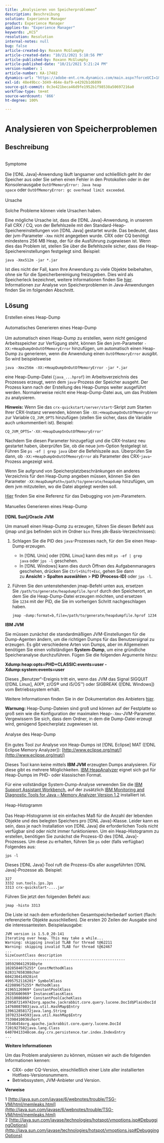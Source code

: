 ```yaml
---
title: „Analysieren von Speicherproblemen“
description: Beschreibung
solution: Experience Manager
product: Experience Manager
applies-to: "Experience Manager"
keywords: „KCS“
resolution: Resolution
internal-notes: null
bug: false
article-created-by: Roxann McGlumphy
article-created-date: "10/21/2021 5:18:56 PM"
article-published-by: Roxann McGlumphy
article-published-date: "10/21/2021 5:21:24 PM"
version-number: 1
article-number: KA-17482
dynamics-url: "https://adobe-ent.crm.dynamics.com/main.aspx?forceUCI=1&pagetype=entityrecord&etn=knowledgearticle&id=ef6bccf5-9232-ec11-b6e5-000d3a5ba97a"
exl-id: 48e49bcc-3d49-464e-8af9-e4292b1d6899
source-git-commit: 0c3e421beca46d9fe1952b1f98538a50697216a0
workflow-type: tm+mt
source-wordcount: '866'
ht-degree: 100%

---
```


# Analysieren von Speicherproblemen

## Beschreibung

<br>Symptome<br><br>
Die [!DNL Java]-Anwendung läuft langsamer und schließlich geht ihr der Speicher aus oder Sie sehen einen Fehler in den Protokollen oder in der Konsolenausgabe `OutOfMemoryError: Java heap space` oder `OutOfMemoryError: gc overhead limit exceeded`.
<br><br>Ursache<br><br>
Solche Probleme können viele Ursachen haben.

Eine mögliche Ursache ist, dass die [!DNL Java]-Anwendung, in unserem Fall CRX / CQ, von der Befehlszeile mit den Standard-Heap-Speichereinstellungen von [!DNL Java] gestartet wurde. Das bedeutet, dass der jvm-Parameter `-Xmx` nicht angegeben wurde. CRX oder CQ benötigt mindestens 256 MB Heap, der für die Ausführung zugewiesen ist. Wenn dies das Problem ist, stellen Sie über die Befehlszeile sicher, dass die Heap-Speichereinstellungen festgelegt sind. Beispiel:


```
java -Xmx512m -jar *.jar
```


Ist dies nicht der Fall, kann Ihre Anwendung zu viele Objekte beibehalten, ohne sie für die Speicherbereinigung freizugeben. Dies wird als Speicherleck bezeichnet, weitere Informationen finden Sie [hier](http://java.sun.com/javase/6/webnotes/trouble/TSG-VM/html/memleaks.html). Informationen zur Analyse von Speicherproblemen in Java-Anwendungen finden Sie im folgenden Abschnitt.


## Lösung

Erstellen eines Heap-Dump<br><br>Automatisches Generieren eines Heap-Dump<br><br>
Um automatisch einen Heap-Dump zu erstellen, wenn nicht genügend Arbeitsspeicher zur Verfügung steht, können Sie den jvm-Parameter `-XX:+HeapDumpOnOutOfMemoryError` hinzufügen, um automatisch einen Heap-Dump zu generieren, wenn die Anwendung einen `OutOfMemoryError` ausgibt. So wird beispielsweise


```
java -Xmx256m -XX:+HeapDumpOnOutOfMemoryError -jar *.jar
```


eine Heap-Dump-Datei (`java_...hprof`) im Arbeitsverzeichnis des Prozesses erzeugt, wenn dem `java`-Prozess der Speicher ausgeht. Der Prozess kann nach der Erstellung des Heap-Dumps weiter ausgeführt werden. Normalerweise reicht eine Heap-Dump-Datei aus, um das Problem zu analysieren.

<b>Hinweis:</b> Wenn Sie das `crx-quickstart/server/start`-Skript zum Starten Ihrer CRX-Instanz verwenden, können Sie `-XX:+HeapDumpOnOutOfMemoryError` zur Variable `CQ_JVM_OPTS` hinzufügen (stellen Sie sicher, dass die Variable auch unkommentiert ist). Beispiel:


```
CQ_JVM_OPTS='-XX:+HeapDumpOnOutOfMemoryError'
```


Nachdem Sie diesen Parameter hinzugefügt und die CRX-Instanz neu gestartet haben, überprüfen Sie, ob die neue jvm-Option festgelegt ist. Führen Sie `ps -ef | grep java` über die Befehlszeile aus. Überprüfen Sie dann, ob `-XX:+HeapDumpOnOutOfMemoryError` als Parameter des CRX-`java`-Prozess angezeigt wird.

Wenn Sie aufgrund von Speicherplatzbeschränkungen ein anderes Verzeichnis für den Heap-Dump angeben müssen, können Sie den Parameter `-XX:HeapDumpPath=/path/to/generate/heapdump` hinzufügen, um dem jvm mitzuteilen, wo die Datei abgelegt werden soll.

[Hier](http://java.sun.com/javase/technologies/hotspot/vmoptions.jsp#DebuggingOptions) finden Sie eine Referenz für das Debugging von jvm-Parametern.
<br><br>Manuelles Generieren eines Heap-Dump<br><br>
<b>[!DNL Sun]/Oracle JVM</b>

Um manuell einen Heap-Dump zu erzeugen, führen Sie diesen Befehl aus (jmap und jps befinden sich im Ordner `bin` Ihres jdk-Basis-Verzeichnisses):

1. Schlagen Sie die PID des `java`-Prozesses nach, für den Sie einen Heap-Dump erzeugen.
   - In [!DNL Unix] oder [!DNL Linux] kann dies mit `ps -ef | grep java` oder `jps -l` geschehen.
   - In [!DNL Windows] kann dies durch Öffnen des Aufgabenmanagers geschehen, drücken Sie `Ctrl+Shift+Esc`, gehen Sie dann zu <b>Ansicht</b> > <b>Spalten auswählen</b> > <b>PID (Process-ID)</b> oder `jps -l`.
2. Führen Sie den untenstehenden jmap-Befehl unten aus, ersetzen Sie `/path/to/generate/heapdumpfile.hprof` durch den Speicherort, an dem Sie die Heap-Dump-Datei erzeugen möchten, und ersetzen Sie `1234` mit der PID, die Sie im vorherigen Schritt nachgeschlagen haben.

   ```
   jmap -dump:format=b,file=/path/to/generate/heapdumpfile.hprof 1234
   ```


<b>IBM JVM</b>

Sie müssen zunächst die standardmäßigen JVM-Einstellungen für die Dump-Agenten ändern, um die richtigen Dumps für das Benutzersignal zu erzeugen. Es gibt verschiedene Arten von Dumps, aber im Allgemeinen benötigen Sie einen vollständigen <b>System-Dump</b>, um eine gründliche Speicheranalyse durchzuführen. Fügen Sie die folgenden Argumente hinzu:

<b>Xdump:heap:opts=PHD+CLASSIC:events=user -Xdump:system:events=user</b>

Dieses „Benutzer“-Ereignis tritt ein, wenn das JVM das Signal SIGQUIT ([!DNL Linux], AIX®, z/OS® und i5/OS™) oder SIGBREAK ([!DNL Windows]) vom Betriebssystem erhält.

Weitere Informationen finden Sie in der Dokumentation des Anbieters [hier](http://pic.dhe.ibm.com/infocenter/java7sdk/v7r0/index.jsp?topic=%2Fcom.ibm.java.aix.70.doc%2Fdiag%2Fpreface%2Fchanges_70%2Foverview_gc.html).

<b>Warnung:</b> Heap-Dump-Dateien sind groß und können auf der Festplatte so groß sein wie die Konfiguration der maximalen Heap-`-Xmx`-JVM-Parameter. Vergewissern Sie sich, dass dem Ordner, in dem die Dump-Datei erzeugt wird, genügend Speicherplatz zugewiesen ist.
<br><br>Analyse des Heap-Dump<br><br>
Ein gutes Tool zur Analyse von Heap-Dumps ist [!DNL Eclipse] MAT ([!DNL Eclipse Memory Analyzer]): [http://www.eclipse.org/mat/](http://www.eclipse.org/mat/)

Dieses Tool kann keine mittels <b>IBM JVM</b> erzeugten Dumps analysieren. Für diese gibt es mehrere Möglichkeiten. [IBM HeapAnalyzer](https://www.ibm.com/developerworks/community/groups/service/html/communityview?communityUuid=4544bafe-c7a2-455f-9d43-eb866ea60091) eignet sich gut für Heap-Dumps im PHD- oder klassischen Format.

Für eine vollständige System-Dump-Analyse verwenden Sie die [IBM Support Assistant Workbench](http://www-01.ibm.com/software/support/isa/), auf der zusätzlich [IBM Monitoring and Diagnostic Tools for Java – Memory Analyzer Version 1.2](http://www.ibm.com/developerworks/java/jdk/tools/memoryanalyzer/) installiert ist.
<br><br>Heap-Histogramm<br><br>
Das Heap-Histogramm ist ein einfaches Maß für die Anzahl der lebenden Objekte und des belegten Speichers pro [!DNL Java]-Klasse. Leider kann es sein, dass je nach Installation von [!DNL Java] die erforderlichen Tools nicht verfügbar sind oder nicht immer funktionieren. Um ein Heap-Histogramm zu erstellen, benötigen Sie zunächst die Prozess-ID des [!DNL Java]-Prozesses. Um diese zu erhalten, führen Sie `ps` oder (falls verfügbar) Folgendes aus:


```
jps -l
```


Dieses [!DNL Java]-Tool ruft die Prozess-IDs aller ausgeführten [!DNL Java]-Prozesse ab. Beispiel:


```
327 
3332 sun.tools.jps.Jps
3313 crx-quickstart-....jar
```


Führen Sie jetzt den folgenden Befehl aus:


```
jmap -histo 3313
```


Die Liste ist nach dem erforderlichen Gesamtspeicherbedarf sortiert (flach: referenzierte Objekte ausschließen). Die ersten 20 Zeilen der Ausgabe sind die interessantesten. Beispielausgabe:


```
JVM version is 1.5.0_20-141
Iterating over heap. This may take a while...
Warning: skipping invalid TLAB for thread t@62211
Warning: skipping invalid TLAB for thread t@62467
...
SizeCountClass description
-------------------------------------------------------
1059290412916byte
1028584075255* ConstMethodKlass
628317658388char
604230414928int
4995752116201* SymbolKlass
422089675255* MethodKlass
41965126969* ConstantPoolKlass
29285606969* InstanceKlassKlass
26310086066* ConstantPoolCacheKlass
2395872149742org.apache.jackrabbit.core.query.lucene.DocId$PlainDocId
14760087003java.util.HashMap$Entry
139612858172java.lang.String
107023244593java.util.HashMap$Entry
75398410036short
73546454org.apache.jackrabbit.core.query.lucene.DocId
7201927502java.lang.Class
64070413348com.day.crx.persistence.tar.index.IndexEntry
...
```


<b>Weitere Informationen</b>

Um das Problem analysieren zu können, müssen wir auch die folgenden Informationen kennen:

- CRX- oder CQ-Version, einschließlich einer Liste aller installierten Hotfixes-Versionsnummern.
- Betriebssystem, JVM-Anbieter und Version.


<b>Verweise</b>

1 [http://java.sun.com/javase/6/webnotes/trouble/TSG-VM/html/memleaks.html](http://java.sun.com/javase/6/webnotes/trouble/TSG-VM/html/memleaks.html)
2 [http://java.sun.com/javase/technologies/hotspot/vmoptions.jsp#DebuggingOptions](http://java.sun.com/javase/technologies/hotspot/vmoptions.jsp#DebuggingOptions)
